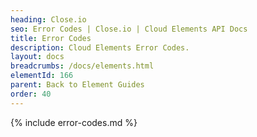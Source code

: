 ```yaml
---
heading: Close.io
seo: Error Codes | Close.io | Cloud Elements API Docs
title: Error Codes
description: Cloud Elements Error Codes.
layout: docs
breadcrumbs: /docs/elements.html
elementId: 166
parent: Back to Element Guides
order: 40
---
```


{% include error-codes.md %}
